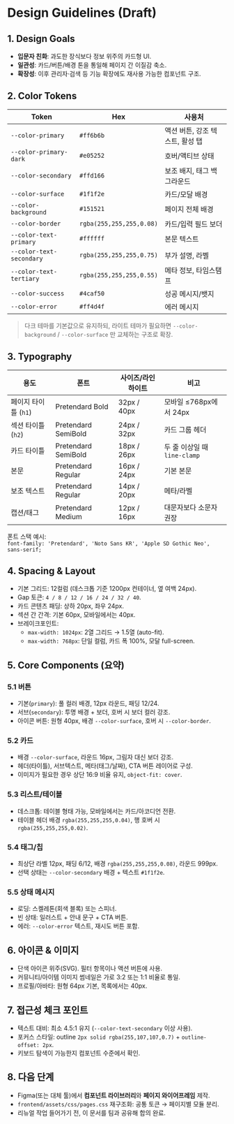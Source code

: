 # Design Guidelines (Draft)

## 1. Design Goals
- **입문자 친화**: 과도한 장식보다 정보 위주의 카드형 UI.
- **일관성**: 카드/버튼/배경 톤을 통일해 페이지 간 이질감 축소.
- **확장성**: 이후 관리자·검색 등 기능 확장에도 재사용 가능한 컴포넌트 구조.

## 2. Color Tokens

| Token | Hex | 사용처 |
|-------|-----|--------|
| `--color-primary` | `#ff6b6b` | 액션 버튼, 강조 텍스트, 활성 탭 |
| `--color-primary-dark` | `#e05252` | 호버/액티브 상태 |
| `--color-secondary` | `#ffd166` | 보조 배지, 태그 백그라운드 |
| `--color-surface` | `#1f1f2e` | 카드/모달 배경 |
| `--color-background` | `#151521` | 페이지 전체 배경 |
| `--color-border` | `rgba(255,255,255,0.08)` | 카드/입력 필드 보더 |
| `--color-text-primary` | `#ffffff` | 본문 텍스트 |
| `--color-text-secondary` | `rgba(255,255,255,0.75)` | 부가 설명, 라벨 |
| `--color-text-tertiary` | `rgba(255,255,255,0.55)` | 메타 정보, 타임스탬프 |
| `--color-success` | `#4caf50` | 성공 메시지/뱃지 |
| `--color-error` | `#ff4d4f` | 에러 메시지 |

> 다크 테마를 기본값으로 유지하되, 라이트 테마가 필요하면 `--color-background` / `--color-surface` 만 교체하는 구조로 확장.

## 3. Typography

| 용도 | 폰트 | 사이즈/라인하이트 | 비고 |
|------|------|------------------|------|
| 페이지 타이틀 (`h1`) | Pretendard Bold | 32px / 40px | 모바일 ≤768px에서 24px |
| 섹션 타이틀 (`h2`) | Pretendard SemiBold | 24px / 32px | 카드 그룹 헤더 |
| 카드 타이틀 | Pretendard SemiBold | 18px / 26px | 두 줄 이상일 때 `line-clamp` |
| 본문 | Pretendard Regular | 16px / 24px | 기본 본문 |
| 보조 텍스트 | Pretendard Regular | 14px / 20px | 메타/라벨 |
| 캡션/태그 | Pretendard Medium | 12px / 16px | 대문자보다 소문자권장 |

폰트 스택 예시:  
`font-family: 'Pretendard', 'Noto Sans KR', 'Apple SD Gothic Neo', sans-serif;`

## 4. Spacing & Layout
- 기본 그리드: 12컬럼 (데스크톱 기준 1200px 컨테이너, 옆 여백 24px).  
- Gap 토큰: `4 / 8 / 12 / 16 / 24 / 32 / 40`.  
- 카드 콘텐츠 패딩: 상하 20px, 좌우 24px.  
- 섹션 간 간격: 기본 60px, 모바일에서는 40px.
- 브레이크포인트:
  - `max-width: 1024px`: 2열 그리드 → 1.5열 (auto-fit).  
  - `max-width: 768px`: 단일 컬럼, 카드 폭 100%, 모달 full-screen.

## 5. Core Components (요약)

### 5.1 버튼
- 기본(`primary`): 풀 컬러 배경, 12px 라운드, 패딩 12/24.
- 서브(`secondary`): 투명 배경 + 보더, 호버 시 보더 컬러 강조.
- 아이콘 버튼: 원형 40px, 배경 `--color-surface`, 호버 시 `--color-border`.

### 5.2 카드
- 배경 `--color-surface`, 라운드 16px, 그림자 대신 보더 강조.
- 헤더(타이틀), 서브텍스트, 메타(태그/날짜), CTA 버튼 레이어로 구성.
- 이미지가 필요한 경우 상단 16:9 비율 유지, `object-fit: cover`.

### 5.3 리스트/테이블
- 데스크톱: 테이블 형태 가능, 모바일에서는 카드/아코디언 전환.
- 테이블 헤더 배경 `rgba(255,255,255,0.04)`, 행 호버 시 `rgba(255,255,255,0.02)`.

### 5.4 태그/칩
- 최상단 라벨 12px, 패딩 6/12, 배경 `rgba(255,255,255,0.08)`, 라운드 999px.
- 선택 상태는 `--color-secondary` 배경 + 텍스트 `#1f1f2e`.

### 5.5 상태 메시지
- 로딩: 스켈레톤(회색 블록) 또는 스피너.  
- 빈 상태: 일러스트 + 안내 문구 + CTA 버튼.  
- 에러: `--color-error` 텍스트, 재시도 버튼 포함.

## 6. 아이콘 & 이미지
- 단색 아이콘 위주(SVG). 필터 항목이나 액션 버튼에 사용.  
- 커뮤니티/아이템 이미지 썸네일은 가로 3:2 또는 1:1 비율로 통일.  
- 프로필/아바타: 원형 64px 기본, 목록에서는 40px.

## 7. 접근성 체크 포인트
- 텍스트 대비: 최소 4.5:1 유지 (`--color-text-secondary` 이상 사용).  
- 포커스 스타일: outline `2px solid rgba(255,107,107,0.7)` + `outline-offset: 2px`.  
- 키보드 탐색이 가능한지 컴포넌트 수준에서 확인.

## 8. 다음 단계
- Figma(또는 대체 툴)에서 **컴포넌트 라이브러리**와 **페이지 와이어프레임** 제작.  
- `frontend/assets/css/pages.css` 재구조화: 공통 토큰 → 페이지별 모듈 분리.  
- 리뉴얼 작업 들어가기 전, 이 문서를 팀과 공유해 합의 완료.

